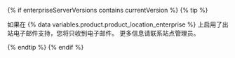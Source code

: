{% if enterpriseServerVersions contains currentVersion %}
  {% tip %}

  如果在 {% data variables.product.product_location_enterprise %} 上启用了出站电子邮件支持，您将只收到电子邮件。 更多信息请联系站点管理员。

  {% endtip %}
{% endif %}
